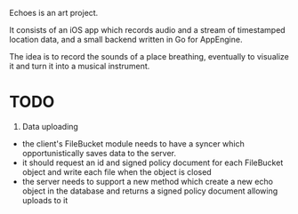 Echoes is an art project.

It consists of an iOS app which records audio and a stream of timestamped location data, and a small backend written in Go for AppEngine.

The idea is to record the sounds of a place breathing, eventually to visualize it and turn it into a musical instrument.

# TODO #

1. Data uploading
  * the client's FileBucket module needs to have a syncer which opportunistically saves data
  to the server.
  * it should request an id and signed policy document for each FileBucket object and
  write each file when the object is closed
  * the server needs to support a new method which create a new echo object in the database
  and returns a signed policy document allowing uploads to it
